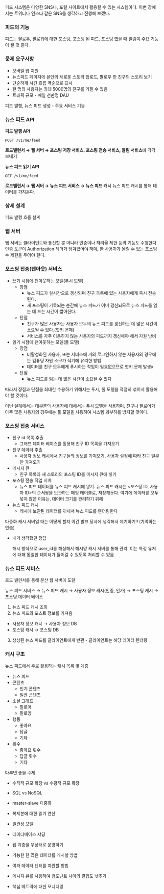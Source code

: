 피드 시스템은 다양한 SNS나, 포털 사이트에서 활용될 수 있는 시스템이다.
이번 장에서는 트위터나 인스타 같은 SNS를 생각하고 진행해 보겠다.

### 피드의 기능

피드는 팔로우, 팔로워에 대한 포스팅, 포스팅 된 피드, 포스팅 했을 때 알림이 주요 기능이 될 것 같다.

### 문제 요구사항

- 모바일 웹 지원
- 뉴스피드 페이지에 본인의 새로운 스토리 업로드, 팔로우 한 친구의 스토리 보기
- 단순하게 시간 흐름 역순으로 표시
- 한 명의 사용자는 최대 5000명의 친구를 가질 수 있음
- 트래픽 규모 - 매일 천만명 DAU

피드 발행, 뉴스 피드 생성 - 주요 서비스 기능

### 뉴스 피드 API

**피드 발행 API**

`POST /v1/me/feed`

**로드밸런서 → 웹 서버 → 포스팅 저장 서비스, 포스팅 전송 서비스, 알림 서비스**에 각각 보내기

**뉴스 피드 읽기 API**

`GET /v1/me/feed`

**로드밸런서 → 웹 서버 → 뉴스 피드 서비스 → 뉴스 피드 캐시**
뉴스 피드 캐시를 통해 데이터를 가져온다.

### 상세 설계

피드 발행 흐름 설계

### 웹 서버

웹 서버는 클라이언트와 통신할 뿐 아니라 인증이나 처리율 제한 등의 기능도 수행한다. 인증 토큰이 Authorization 헤더가 담겨있어야 하며, 한 사용자가 올릴 수 있는 포스팅 수 제한을 두어야 한다.

### 포스팅 전송(팬아웃) 서비스

- 쓰기 시점에 팬아웃하는 모델(푸시 모델)
    - 장점
        - 뉴스 피드가 실시간으로 갱신되며 친구 목록에 있는 사용자에게 즉시 전송된다.
        - 새 포스팅이 기록되는 순간에 뉴스 피드가 이미 갱신되므로 뉴스 피드를 읽는 데 드는 시간이 짧아진다.
    - 단점
        - 친구가 많은 사용자는 사용자 모두의 뉴스 피드를 갱신하는 데 많은 시간이 소요될 수 있다.(핫키 문제)
        - 서비스를 자주 이용하지 않는 사용자의 피드까지 갱신해야 해서 자원 낭비
- 읽기 시점에 팬아웃하는 모델(풀 모델)
    - 장점
        - 비활성화된 사용자, 또는 서비스에 거의 로그인하지 않는 사용자의 경우에는 컴퓨팅 자원 소모가 적기에 유리한 방법
        - 데이터를 친구 모두에게 푸시하는 작업이 필요없으므로 핫키 문제 발생x
    - 단점
        - 뉴스 피드를 읽는 데 많은 시간이 소요될 수 있다

따라서 장점과 단점을 최대한 수용하기 위해서는 푸시, 풀 모델을 적절히 섞어서 활용해야 할 것이다.

이번 설계에서는 대부분의 사용자에 대해서는 푸시 모델을 사용하며, 친구나 팔로어가 아주 많은 사용자의 경우에는 풀 모델을 사용하여 시스템 과부하를 방지할 것이다.

### **포스팅 전송 서비스**

- 친구 id 목록 추출
    - 그래프 데이터 베이스를 활용해 친구 ID 목록을 가져오기
- 친구 데이터 추출
    - 사용자 정보 캐시에서 친구들의 정보를 가져오기, 사용자 설정에 따라 친구 일부만 가져오기
- 메시지 큐
    - 친구 목록과 새 스토리의 포스팅 ID를 메시지 큐에 넣기
- 포스팅 전송 작업 서버
    - 뉴스 피드 데이터를 뉴스 피드 캐시에 넣기. 뉴스 피드 캐시는 <포스팅 ID, 사용자 ID>의 순서쌍을 보관하는 매핑 테이블로, 저장해둔다. 여기에 데이터를 모두 넣지 않은 이유는, 데이터 크기를 관리하기 위해
- 뉴스 피드 캐시
    - 캐시에 보관된 데이터를 꺼내서 뉴스 피드를 렌더링한다

다중화 캐시 서버일 때는 어떻게 할지 이건 발표 당시에 생각해서 얘기하기!! (기억하는 연습)

- 내가 생각했던 정답
    
    해시 방식으로 user_id를 해싱해서 해시망 캐시 서버를 통해 관리! 이는 특정 유저에 대해 동일한 데이터가 들어갈 수 있도록 처리할 수 있음
    

### 뉴스 피드 서비스

로드 밸런서를 통해 분산 웹 서버에 도달

뉴스 피드 서비스 → 뉴스 피드 캐시 → 사용자 정보 캐시(인증, 인가) → 포스팅 캐시 → 포스팅 데이터 베이스

1. 뉴스 피드 캐시 조회
2. 뉴스 피드의 포스트 정보를 가져옴
- 사용자 정보 캐시 → 사용자 정보 DB
- 포스팅 캐시 → 포스팅 DB
3. 생성된 뉴스 피드를 클라이언트에게 반환 - 클라이언트는 해당 데이터 렌더링

### 캐시 구조

뉴스 피드에서 주로 활용하는 캐시 목록 및 계층

- 뉴스 피드
- 콘텐츠
    - 인기 콘텐츠
    - 일반 콘텐츠
- 소셜 그래프
    - 팔로어
    - 팔로잉
- 행동
    - 좋아요
    - 답글
    - 기타
- 횟수
    - 좋아요 횟수
    - 답글 횟수
    - 기타

다루면 좋을 주제

- 수직적 규모 확장 vs 수평적 규모 확장
- SQL vs NoSQL
- master-slave 다중화
- 복제본에 대한 읽기 연산
- 일관성 모델
- 데이터베이스 샤딩

- 웹 계층을 무상태로 운영하기
- 가능한 한 많은 데이터를 캐시할 방법
- 여러 데이터 센터를 지원할 방법
- 메시지 큐를 사용하여 컴포넌트 사이의 결합도 낮추기
- 핵심 메트릭에 대한 모니터링
